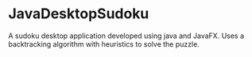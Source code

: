 # JavaDesktopSudoku
A sudoku desktop application developed using java and JavaFX. Uses a backtracking algorithm with heuristics to solve the puzzle.
